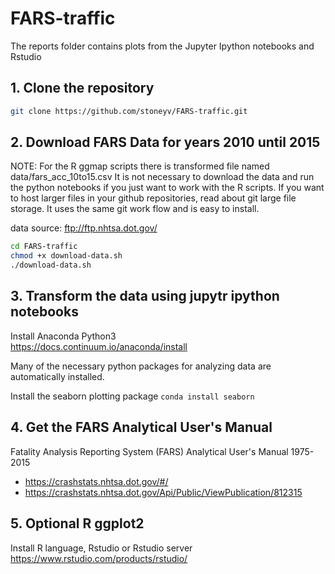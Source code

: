 # FARS-traffic

The reports folder contains plots from the Jupyter Ipython notebooks and Rstudio

## 1. Clone the repository  
```bash
git clone https://github.com/stoneyv/FARS-traffic.git
```

## 2. Download FARS Data for years 2010 until 2015

NOTE: For the R ggmap scripts there is transformed file named data/fars_acc_10to15.csv  It is not necessary to download the data and run the python notebooks if you just want to work with the R scripts.  If you want to host larger files in your github repositories, read about git large file storage.  It uses the same git work flow and is easy to install.

data source: ftp://ftp.nhtsa.dot.gov/

```bash
cd FARS-traffic
chmod +x download-data.sh
./download-data.sh
``` 

## 3. Transform the data using jupytr ipython notebooks

Install Anaconda Python3  
https://docs.continuum.io/anaconda/install

Many of the necessary python packages for analyzing data are automatically installed.

Install the seaborn plotting package
`conda install seaborn`


## 4. Get the FARS Analytical User's Manual
Fatality Analysis Reporting System (FARS) Analytical User's Manual 1975-2015
*  https://crashstats.nhtsa.dot.gov/#/
*  https://crashstats.nhtsa.dot.gov/Api/Public/ViewPublication/812315


## 5. Optional R ggplot2
Install R language, Rstudio or Rstudio server  
https://www.rstudio.com/products/rstudio/

